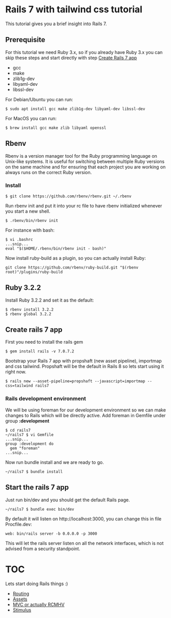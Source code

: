 # Rails 7 with tailwind css tutorial
This tutorial gives you a brief insight into Rails 7. 

## Prerequisite
For this tutorial we need Ruby 3.x, so if you already have Ruby 3.x you can skip these steps and start directly with step [Create Rails 7 app](#create-rails-7-app)
- gcc
- make
- zlib1g-dev
- libyaml-dev
- libssl-dev

For Debian/Ubuntu you can run:
```
$ sudo apt install gcc make zlib1g-dev libyaml-dev libssl-dev
```
For MacOS you can run:
```
$ brew install gcc make zlib libyaml openssl
```

## Rbenv
Rbenv is a version manager tool for the Ruby programming language on Unix-like systems. It is useful for switching between multiple Ruby versions on the same machine and for ensuring that each project you are working on always runs on the correct Ruby version.
### Install
```
$ git clone https://github.com/rbenv/rbenv.git ~/.rbenv
```
Run rbenv init and put it into your rc file to have rbenv initialized whenever you start a new shell.
```
$ .rbenv/bin/rbenv init
```
For instance with bash:
```
$ vi .bashrc
...snip...
eval "$($HOME/.rbenv/bin/rbenv init - bash)"
```
Now install ruby-build as a plugin, so you can actually install Ruby:
```
git clone https://github.com/rbenv/ruby-build.git "$(rbenv root)"/plugins/ruby-build
```
## Ruby 3.2.2
Install Ruby 3.2.2 and set it as the default:
```
$ rbenv install 3.2.2
$ rbenv global 3.2.2
```
## Create rails 7 app
First you need to install the rails gem
```
$ gem install rails -v 7.0.7.2
```
Bootstrap your Rails 7 app with propshaft (new asset pipeline), importmap and css tailwind. Propshaft will be the default in Rails 8 so lets start using it right now.
```
$ rails new --asset-pipeline=propshaft --javascript=importmap --css=tailwind rails7
```
### Rails development environment
We will be using foreman for our development environment so we can make changes to Rails which will be directly active.
Add foreman in Gemfile under group **:development**
```
$ cd rails7
~/rails7 $ vi Gemfile
...snip...
group :development do
  gem "foreman"
...snip...
```
Now run bundle install and we are ready to go.
```
~/rails7 $ bundle install
```
## Start the rails 7 app
Just run bin/dev and you should get the default Rails page.
```
~/rails7 $ bundle exec bin/dev
```
By default it will listen on http://localhost:3000, you can change this in file Procfile.dev:
```
web: bin/rails server -b 0.0.0.0 -p 3000
```
This will let the rails server listen on all the network interfaces, which is not advised from a security standpoint.

# TOC
Lets start doing Rails things :)
- [Routing](docs/routing.md)
- [Assets](docs/assets.md)
- [MVC or actually RCMHV](docs/RCMHV.md)
- [Stimulus](docs/stimulus.md)
